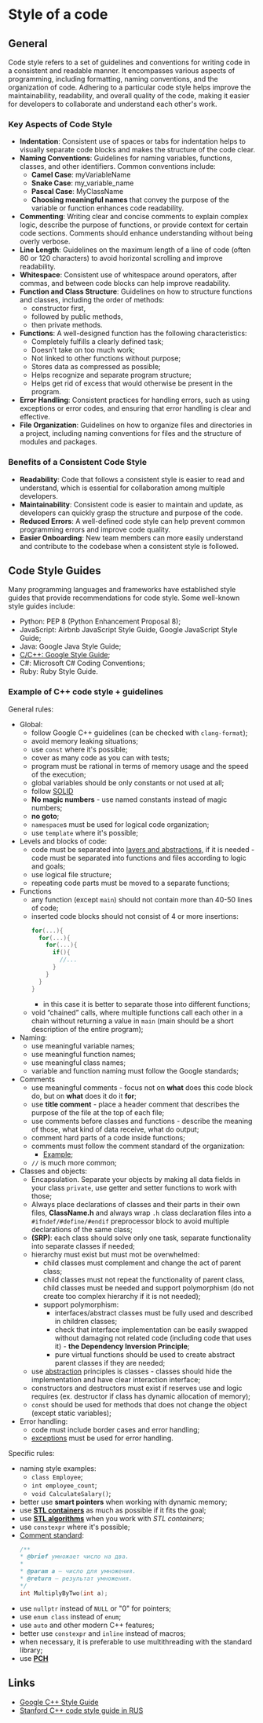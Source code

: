 # Style of a code

## General
Code style refers to a set of guidelines and conventions for writing code in a consistent and readable manner. It encompasses various aspects of programming, including formatting, naming conventions, and the organization of code. Adhering to a particular code style helps improve the maintainability, readability, and overall quality of the code, making it easier for developers to collaborate and understand each other's work.

### Key Aspects of Code Style
- **Indentation**: Consistent use of spaces or tabs for indentation helps to visually separate code blocks and makes the structure of the code clear. 
- **Naming Conventions**: Guidelines for naming variables, functions, classes, and other identifiers. Common conventions include:
  - **Camel Case**: myVariableName
  - **Snake Case**: my_variable_name
  - **Pascal Case**: MyClassName
  - **Choosing meaningful names** that convey the purpose of the variable or function enhances code readability.
- **Commenting**: Writing clear and concise comments to explain complex logic, describe the purpose of functions, or provide context for certain code sections. Comments should enhance understanding without being overly verbose.
- **Line Length**: Guidelines on the maximum length of a line of code (often 80 or 120 characters) to avoid horizontal scrolling and improve readability.
- **Whitespace**: Consistent use of whitespace around operators, after commas, and between code blocks can help improve readability. 
- **Function and Class Structure**: Guidelines on how to structure functions and classes, including the order of methods:
  -  constructor first, 
  -  followed by public methods, 
  -  then private methods.
- **Functions**: A well-designed function has the following characteristics:
  - Completely fulfills a clearly defined task;
  - Doesn't take on too much work;
  - Not linked to other functions without purpose;
  - Stores data as compressed as possible;
  - Helps recognize and separate program structure;
  - Helps get rid of excess that would otherwise be present in the program.
- **Error Handling**: Consistent practices for handling errors, such as using exceptions or error codes, and ensuring that error handling is clear and effective.
- **File Organization**: Guidelines on how to organize files and directories in a project, including naming conventions for files and the structure of modules and packages.
  
### Benefits of a Consistent Code Style
- **Readability**: Code that follows a consistent style is easier to read and understand, which is essential for collaboration among multiple developers.
- **Maintainability**: Consistent code is easier to maintain and update, as developers can quickly grasp the structure and purpose of the code.
- **Reduced Errors**: A well-defined code style can help prevent common programming errors and improve code quality.
- **Easier Onboarding**: New team members can more easily understand and contribute to the codebase when a consistent style is followed.
  
## Code Style Guides
Many programming languages and frameworks have established style guides that provide recommendations for code style. Some well-known style guides include:
- Python: PEP 8 (Python Enhancement Proposal 8);
- JavaScript: Airbnb JavaScript Style Guide, Google JavaScript Style Guide;
- Java: Google Java Style Guide;
- [C/C++: Google Style Guide](https://google.github.io/styleguide/cppguide.html);
- C#: Microsoft C# Coding Conventions;
- Ruby: Ruby Style Guide.

### Example of C++ code style + guidelines 
General rules:
- Global:
  - follow Google C++ guidelines (can be checked with `clang-format`);
  - avoid memory leaking situations;
  - use `const` where it's possible;
  - cover as many code as you can with tests;
  - program must be rational in terms of memory usage and the speed of the execution; 
  - global variables should be only constants or not used at all;
  - follow [SOLID](/General/Dictionaty.md)
  - **No magic numbers** - use named constants instead of magic numbers;
  - **no goto**;
  - `namespace`s must be used for logical code organization;
  - use `template` where it's possible;
- Levels and blocks of code:
  - code must be separated into [layers and abstractions](Dictionaty.md), if it is needed - code must be separated into functions and files according to logic and goals;
  - use logical file structure;
  - repeating code parts must be moved to a separate functions;
- Functions
  - any function (except `main`) should not contain more than 40-50 lines of code;
  - inserted code blocks should not consist of 4 or more insertions:
    ```C++
    for(...){
      for(...){
        for(...){
          if(){
            //...
          }
        }
      }
    }
    ```
    - in this case it is better to separate those into different functions;
  - void “chained” calls, where multiple functions call each other in a chain without returning a value in `main` (main should be a short description of the entire program);
- Naming:
  - use meaningful variable names;
  - use meaningful function names;
  - use meaningful class names;
  - variable and function naming must follow the Google standards;
- Comments
  - use meaningful comments - focus not on **what** does this code block do, but on **what** does it do it **for**;
  - use **title comment** - place a header comment that describes the purpose of the file at the top of each file;
  - use comments before classes and functions - describe the meaning of those, what kind of data receive, what do output;
  - comment hard parts of a code inside functions;
  - comments must follow the comment standard of the organization:
    - [Example](/C&C++/Parts/C++.md#comments-standards);
  - `//` is much more common;
- Classes and objects:
  - Encapsulation. Separate your objects by making all data fields in your class `private`, use getter and setter functions to work with those;
  - Always place declarations of classes and their parts in their own files, **ClassName.h** and always wrap `.h` class declaration files into a `#ifndef/#define/#endif` preprocessor block to avoid multiple declarations of the same class;
  - **(SRP)**: each class should solve only one task, separate functionality into separate classes if needed;
  - hierarchy must exist but must mot be overwhelmed:
    - child classes must complement and change the act of parent class;
    - child classes must not repeat the functionality of parent class, child classes must be needed and support polymorphism (do not create too complex hierarchy if it is not needed);
    - support polymorphism:
      - interfaces/abstract classes must be fully used and described in children classes; 
      - check that interface implementation can be easily swapped without damaging not related code (including code that uses it) - **the Dependency Inversion Principle**;
      - pure virtual functions should be used to create abstract parent classes if they are needed;
  - use [abstraction](/General/Dictionaty.md#abstraction) principles is classes - classes should hide the implementation and have clear interaction interface;
  - constructors and destructors must exist if reserves use and logic requires (ex. destructor if class has dynamic allocation of memory);
  - `const` should be used for methods that does not change the object (except static variables);
- Error handling:
  - code must include border cases and error handling;
  - [exceptions](/C&C++/Parts/C++.md#exceptions-error-handling) must be used for error handling.

Specific rules:
- naming style examples:
  - `class Employee`;
  - `int employee_count`;
  - `void CalculateSalary()`;
- better use **smart pointers** when working with dynamic memory;
- use **[STL containers](/C&C++/Parts/C++.md#stl-containers)** as much as possible if it fits the goal;
- use **[STL algorithms](/C&C++/Parts/C++.md#stl-algorithms)** when you work with *STL containers*;
- use `constexpr` where it's possible;
- [Comment standard](/C&C++/Parts/C++.md#comments-standards):
    ```C++
    /**
    * @brief умножает число на два.
    *
    * @param a — число для умножения.
    * @return — результат умножения.
    */
    int MultiplyByTwo(int a);
    ```
- use `nullptr` instead of `NULL` or "0" for pointers;
- use `enum class` instead of `enum`;
- use `auto` and other modern C++ features;
- better use `constexpr` and `inline` instead of macros; 
- when necessary, it is preferable to use multithreading with the standard library;
- use [**PCH**](/C&C++/Parts/C++.md#pch)





## Links
- [Google C++ Style Guide](https://google.github.io/styleguide/cppguide.html)
- [Stanford C++ code style guide in RUS](https://tproger.ru/translations/stanford-cpp-style-guide)